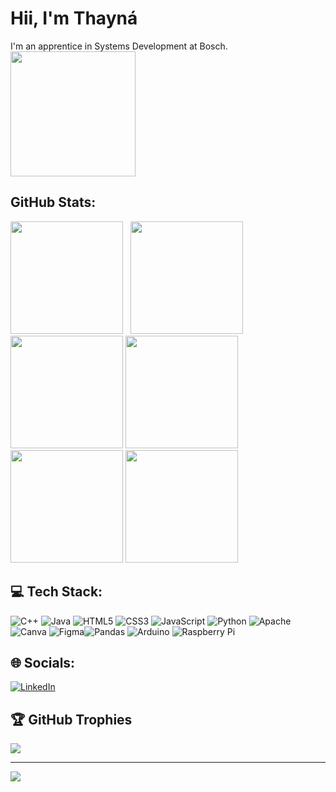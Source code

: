 # Hii, I'm  Thayná 
I'm an apprentice in Systems Development at Bosch.
<br><img height="200em" src="https://i.imgur.com/oq5zRRi.gif"/>

## GitHub Stats:
<div>
  <img height="180em" src="https://github-readme-stats.vercel.app/api?username=NaaQuinteiro&show_icons=true&theme=radical"/>
  <img/> 
  <img/>
  <img height="180em" src="https://github-readme-stats.vercel.app/api/top-langs/?username=NaaQuinteiro&layout=compact&langs_count=16&theme=radical"/>
  <img height="180em" src="https://www.gifcen.com/wp-content/uploads/2022/10/stitch-gif-4.gif"/>
  <img height="180em" src="https://clipground.com/images/animal-gif-png-17.gif"/>
  <img height="180em" src="https://www.gifcen.com/wp-content/uploads/2022/12/stitch-gif-2.gif"/>
    <img height="180em" src="https://www.icegif.com/wp-content/uploads/2022/04/icegif-1483.gif"/>
 
 
</div>

## 💻 Tech Stack:
![C++](https://img.shields.io/badge/c++-%2300599C.svg?style=for-the-badge&logo=c%2B%2B&logoColor=white) ![Java](https://img.shields.io/badge/java-%23ED8B00.svg?style=for-the-badge&logo=openjdk&logoColor=white) ![HTML5](https://img.shields.io/badge/html5-%23E34F26.svg?style=for-the-badge&logo=html5&logoColor=white) ![CSS3](https://img.shields.io/badge/css3-%231572B6.svg?style=for-the-badge&logo=css3&logoColor=white) ![JavaScript](https://img.shields.io/badge/javascript-%23323330.svg?style=for-the-badge&logo=javascript&logoColor=%23F7DF1E) ![Python](https://img.shields.io/badge/python-3670A0?style=for-the-badge&logo=python&logoColor=ffdd54) ![Apache](https://img.shields.io/badge/apache-%23D42029.svg?style=for-the-badge&logo=apache&logoColor=white) ![Canva](https://img.shields.io/badge/Canva-%2300C4CC.svg?style=for-the-badge&logo=Canva&logoColor=white) ![Figma](https://img.shields.io/badge/figma-%23F24E1E.svg?style=for-the-badge&logo=figma&logoColor=white)![Pandas](https://img.shields.io/badge/pandas-%23150458.svg?style=for-the-badge&logo=pandas&logoColor=white) ![Arduino](https://img.shields.io/badge/-Arduino-00979D?style=for-the-badge&logo=Arduino&logoColor=white) ![Raspberry Pi](https://img.shields.io/badge/-RaspberryPi-C51A4A?style=for-the-badge&logo=Raspberry-Pi)

## 🌐 Socials:
[![LinkedIn](https://img.shields.io/badge/LinkedIn-%230077B5.svg?logo=linkedin&logoColor=white)](https://linkedin.com/in/https://www.linkedin.com/in/thayn%C3%A1-quinteiro-979005261/) 

## 🏆 GitHub Trophies
![](https://github-profile-trophy.vercel.app/?username=NaaQuinteiro&theme=radical&no-frame=false&no-bg=true&margin-w=4)


---
[![](https://visitcount.itsvg.in/api?id=NaaQuinteiro&icon=0&color=0)](https://visitcount.itsvg.in)

<!-- Proudly created with GPRM ( https://gprm.itsvg.in ) -->
